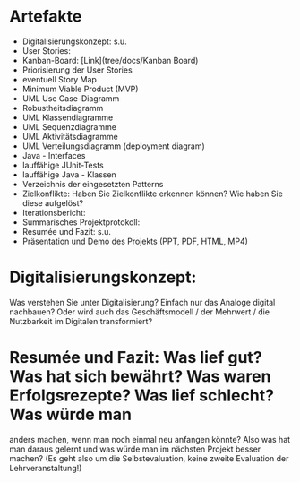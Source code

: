 # Artefakte
- Digitalisierungskonzept: s.u.
- User Stories:
- Kanban-Board: [Link](tree/docs/Kanban Board)
- Priorisierung der User Stories
- eventuell Story Map
- Minimum Viable Product (MVP)
- UML Use Case-Diagramm
- Robustheitsdiagramm
- UML Klassendiagramme
- UML Sequenzdiagramme
- UML Aktivitätsdiagramme
- UML Verteilungsdiagramm (deployment diagram)
- Java - Interfaces
- lauffähige JUnit-Tests
- lauffähige Java - Klassen
- Verzeichnis der eingesetzten Patterns
- Zielkonflikte: Haben Sie Zielkonflikte erkennen können? Wie haben Sie diese aufgelöst?
- Iterationsbericht:
- Summarisches Projektprotokoll:
- Resumée und Fazit: s.u.
- Präsentation und Demo des Projekts (PPT, PDF, HTML, MP4)

# Digitalisierungskonzept:
Was verstehen Sie unter Digitalisierung? Einfach nur das Analoge digital nachbauen? Oder wird
 auch das Geschäftsmodell / der Mehrwert / die Nutzbarkeit im Digitalen transformiert?

# Resumée und Fazit: Was lief gut? Was hat sich bewährt? Was waren Erfolgsrezepte? Was lief schlecht? Was würde man
 anders machen, wenn man noch einmal neu anfangen könnte? Also was hat man daraus gelernt und was würde man im nächsten Projekt besser machen? (Es geht also um die Selbstevaluation, keine zweite Evaluation der Lehrveranstaltung!)
